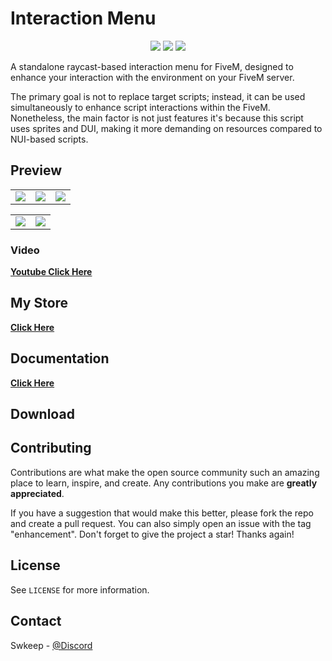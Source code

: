 # Interaction Menu

<center>

![](https://img.shields.io/github/v/release/swkeep/interaction-menu?logo=github)
![](https://img.shields.io/github/downloads/swkeep/interaction-menu/total?logo=github)
![](https://img.shields.io/github/downloads/swkeep/interaction-menu/latest/total?logo=github)

</center>

A standalone raycast-based interaction menu for FiveM, designed to enhance your interaction with the environment on your FiveM server.

The primary goal is not to replace target scripts; instead, it can be used simultaneously to enhance script interactions within the FiveM. Nonetheless, the main factor is not just features it's because this script uses sprites and DUI, making it more demanding on resources compared to NUI-based scripts.

## Preview

<center>
    <table>
    <tr>
        <td align="center">
            <img src="https://cdn.swkeep.com/interaction_menu/preview_1.jpg" />
        </td>
        <td align="center">
            <img src="https://cdn.swkeep.com/interaction_menu/preview_2.jpg" />
        </td>
        <td align="center">
            <img src="https://cdn.swkeep.com/interaction_menu/preview_3.jpg" />
        </td>
    </tr>
    </table>
</center>

<center>
    <table>
    <tr>
        <td align="center">
            <img src="https://cdn.swkeep.com/interaction_menu/preview_4.jpg" />
        </td>
        <td align="center">
            <img src="https://cdn.swkeep.com/interaction_menu/preview_5.jpg" />
        </td>
    </tr>
    </table>
</center>

### Video

**[Youtube Click Here](https://www.youtube.com/watch?v=7ylxnj4HC5A)**

## My Store

**[Click Here](https://swkeep.tebex.io/)**

## Documentation

**[Click Here](https://swkeep.com)**

## Download

<!-- CONTRIBUTING -->
## Contributing

Contributions are what make the open source community such an amazing place to learn, inspire, and create. Any contributions you make are **greatly appreciated**.

If you have a suggestion that would make this better, please fork the repo and create a pull request. You can also simply open an issue with the tag "enhancement".
Don't forget to give the project a star! Thanks again!

<!-- LICENSE -->
## License

See `LICENSE` for more information.

<!-- CONTACT -->
## Contact

Swkeep - [@Discord](https://discord.gg/ccMArCwrPV)
